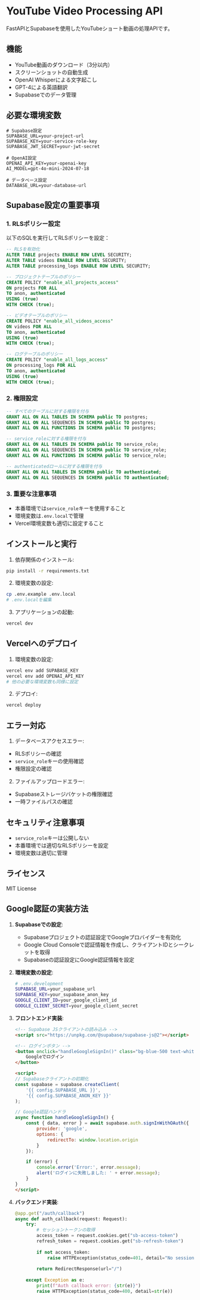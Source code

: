 # YouTube Video Processing API

FastAPIとSupabaseを使用したYouTubeショート動画の処理APIです。

## 機能

- YouTube動画のダウンロード（3分以内）
- スクリーンショットの自動生成
- OpenAI Whisperによる文字起こし
- GPT-4による英語翻訳
- Supabaseでのデータ管理

## 必要な環境変数

```env
# Supabase設定
SUPABASE_URL=your-project-url
SUPABASE_KEY=your-service-role-key
SUPABASE_JWT_SECRET=your-jwt-secret

# OpenAI設定
OPENAI_API_KEY=your-openai-key
AI_MODEL=gpt-4o-mini-2024-07-18

# データベース設定
DATABASE_URL=your-database-url
```

## Supabase設定の重要事項

### 1. RLSポリシー設定

以下のSQLを実行してRLSポリシーを設定：

```sql
-- RLSを有効化
ALTER TABLE projects ENABLE ROW LEVEL SECURITY;
ALTER TABLE videos ENABLE ROW LEVEL SECURITY;
ALTER TABLE processing_logs ENABLE ROW LEVEL SECURITY;

-- プロジェクトテーブルのポリシー
CREATE POLICY "enable_all_projects_access"
ON projects FOR ALL
TO anon, authenticated
USING (true)
WITH CHECK (true);

-- ビデオテーブルのポリシー
CREATE POLICY "enable_all_videos_access"
ON videos FOR ALL
TO anon, authenticated
USING (true)
WITH CHECK (true);

-- ログテーブルのポリシー
CREATE POLICY "enable_all_logs_access"
ON processing_logs FOR ALL
TO anon, authenticated
USING (true)
WITH CHECK (true);
```

### 2. 権限設定

```sql
-- すべてのテーブルに対する権限を付与
GRANT ALL ON ALL TABLES IN SCHEMA public TO postgres;
GRANT ALL ON ALL SEQUENCES IN SCHEMA public TO postgres;
GRANT ALL ON ALL FUNCTIONS IN SCHEMA public TO postgres;

-- service_roleに対する権限を付与
GRANT ALL ON ALL TABLES IN SCHEMA public TO service_role;
GRANT ALL ON ALL SEQUENCES IN SCHEMA public TO service_role;
GRANT ALL ON ALL FUNCTIONS IN SCHEMA public TO service_role;

-- authenticatedロールに対する権限を付与
GRANT ALL ON ALL TABLES IN SCHEMA public TO authenticated;
GRANT ALL ON ALL SEQUENCES IN SCHEMA public TO authenticated;
```

### 3. 重要な注意事項

- 本番環境では`service_role`キーを使用すること
- 環境変数は`.env.local`で管理
- Vercel環境変数も適切に設定すること

## インストールと実行

1. 依存関係のインストール:
```bash
pip install -r requirements.txt
```

2. 環境変数の設定:
```bash
cp .env.example .env.local
# .env.localを編集
```

3. アプリケーションの起動:
```bash
vercel dev
```

## Vercelへのデプロイ

1. 環境変数の設定:
```bash
vercel env add SUPABASE_KEY
vercel env add OPENAI_API_KEY
# 他の必要な環境変数も同様に設定
```

2. デプロイ:
```bash
vercel deploy
```

## エラー対応

1. データベースアクセスエラー:
- RLSポリシーの確認
- `service_role`キーの使用確認
- 権限設定の確認

2. ファイルアップロードエラー:
- Supabaseストレージバケットの権限確認
- 一時ファイルパスの確認

## セキュリティ注意事項

- `service_role`キーは公開しない
- 本番環境では適切なRLSポリシーを設定
- 環境変数は適切に管理

## ライセンス

MIT License

## Google認証の実装方法

1. **Supabaseでの設定**:
   - Supabaseプロジェクトの認証設定でGoogleプロバイダーを有効化
   - Google Cloud Consoleで認証情報を作成し、クライアントIDとシークレットを取得
   - Supabaseの認証設定にGoogle認証情報を設定

2. **環境変数の設定**:
   ```bash
   # .env.development
   SUPABASE_URL=your_supabase_url
   SUPABASE_KEY=your_supabase_anon_key
   GOOGLE_CLIENT_ID=your_google_client_id
   GOOGLE_CLIENT_SECRET=your_google_client_secret
   ```

3. **フロントエンド実装**:
   ```html
   <!-- Supabase JSクライアントの読み込み -->
   <script src="https://unpkg.com/@supabase/supabase-js@2"></script>

   <!-- ログインボタン -->
   <button onclick="handleGoogleSignIn()" class="bg-blue-500 text-white px-4 py-2 rounded">
       Googleでログイン
   </button>

   <script>
   // Supabaseクライアントの初期化
   const supabase = supabase.createClient(
       '{{ config.SUPABASE_URL }}',
       '{{ config.SUPABASE_ANON_KEY }}'
   );

   // Google認証ハンドラ
   async function handleGoogleSignIn() {
       const { data, error } = await supabase.auth.signInWithOAuth({
           provider: 'google',
           options: {
               redirectTo: window.location.origin
           }
       });

       if (error) {
           console.error('Error:', error.message);
           alert('ログインに失敗しました: ' + error.message);
       }
   }
   </script>
   ```

4. **バックエンド実装**:
   ```python
   @app.get("/auth/callback")
   async def auth_callback(request: Request):
       try:
           # セッショントークンの取得
           access_token = request.cookies.get("sb-access-token")
           refresh_token = request.cookies.get("sb-refresh-token")
           
           if not access_token:
               raise HTTPException(status_code=401, detail="No session token")
               
           return RedirectResponse(url="/")
           
       except Exception as e:
           print(f"Auth callback error: {str(e)}")
           raise HTTPException(status_code=400, detail=str(e))
   ```
